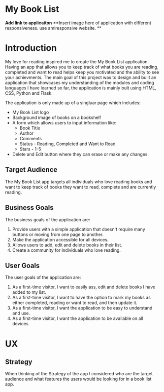 # My Book List

**Add link to applicaiton**
**Insert image here of application with different responsiveness. use amiresponsive website. **

# Introduction 

My love for reading inspired me to create the My Book List application. Having an app that allows you to keep track of what books you are reading, completed and want to read helps keep you motivated and the ability to see your achievments. The main goal of this project was to design and built an application that showcases my understanding of the modules and coding languages I have learned so far, the application is mainly bult using HTML, CSS, Python and Flask. 

The application is only made up of a singluar page which includes:
  - My Book List logo
  - Background image of books on a bookshelf
  - A form which allows users to input information like:
      * Book Title 
      * Author
      * Comments
      * Status - Reading, Completed and Want to Read
      * Stars - 1-5
  - Delete and Edit button where they can erase or make any changes.

## Target Audience

The My Book List app targets all individuals who love reading books and want to keep track of books they want to read, complete and are currently reading. 

## Business Goals

The business goals of the application are:

1. Provide users with a simple application that doesn't require many buttons or moving from one page to another.
2. Make the application accessible for all devices.
3. Allows users to add, edit and delete books in their list.
4. Create a community for individuals who love reading.

## User Goals

The user goals of the application are: 

1. As a first-time visitor, I want to easily ass, edit and delete books I have added to my list.
2. As a first-time visitor, I want to have the option to mark my books as either completed, reading or want to read, and then update it.
3. As a first-time visitor, I want the application to be easy to understand and use.
4. As a first-time visitor, I want the application to be available on all devices.

# UX

## Strategy 

When thinking of the Strategy of the app I considered who are the target audience and what features the users would be looking for in a book list app. 
